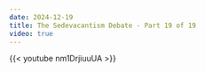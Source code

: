 ```yaml
---
date: 2024-12-19
title: The Sedevacantism Debate - Part 19 of 19
video: true
---
```



{{< youtube nm1DrjiuuUA >}}
